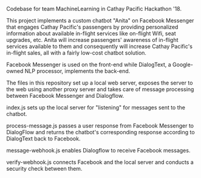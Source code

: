 Codebase for team MachineLearning in Cathay Pacific Hackathon '18. 

This project implements a custom chatbot "Anita" on Facebook Messenger that engages Cathay Pacific's passengers by providing personalized information about available in-flight services like on-flight Wifi, seat upgrades, etc. 
Anita will increase passengers' awareness of in-flight services available to them and consequently will increase Cathay Pacific's in-flight sales, all with a fairly low-cost chatbot solution. 

Facebook Messenger is used on the front-end while DialogText, a Google-owned NLP processor, implements the back-end. 

The files in this repository set up a local web server, exposes the server to the web using another proxy server and takes care of message processing between Facebook Messenger and Dialogflow.

index.js sets up the local server for "listening" for messages sent to the chatbot. 

process-message.js passes a user response from Facebook Messenger to DialogFlow and returns the chatbot's corresponding response according to DialogText back to Facebook. 

message-webhook.js enables Dialogflow to receive Facebook messages.

verify-webhook.js connects Facebook and the local server and conducts a security check between them.